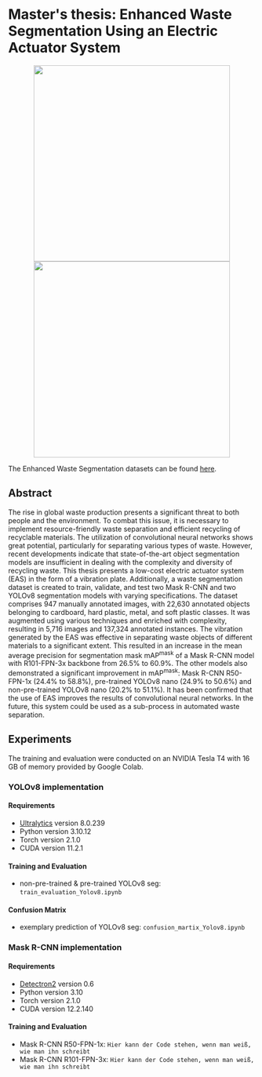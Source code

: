 # Master's thesis: Enhanced Waste Segmentation Using an Electric Actuator System

<p align="center">
  <img src="https://github.com/sauermart/Enhanced-Waste-Segmentation/assets/67053833/bf9e40bf-4fef-4469-b5d0-e5673e6465c2" width="400" height="400"/> <img src="https://github.com/sauermart/Enhanced-Waste-Segmentation/assets/67053833/ce8e81b8-996e-48bb-b937-f3954d952164" width="400" height="400"/>
</p>

The Enhanced Waste Segmentation datasets can be found [here](https://zenodo.org/records/10651399).

## Abstract

The rise in global waste production presents a significant threat to both people and the environment. To combat this issue, it is necessary to implement resource-friendly waste separation and efficient recycling of recyclable materials. The utilization of convolutional neural networks shows great potential, particularly for separating various types of waste. However, recent developments indicate that state-of-the-art object segmentation models are insufficient in dealing with the complexity and diversity of recycling waste. This thesis presents a low-cost electric actuator system (EAS) in the form of a vibration plate. Additionally, a waste segmentation dataset is created to train, validate, and test two Mask R-CNN and two YOLOv8 segmentation models with varying specifications. The dataset comprises 947 manually annotated images, with 22,630 annotated objects belonging to cardboard, hard plastic, metal, and soft plastic classes. It was augmented using various techniques and enriched with complexity, resulting in 5,716 images and 137,324 annotated instances. The vibration generated by the EAS was effective in separating waste objects of different materials to a significant extent. This resulted in an increase in the mean average precision for segmentation mask 
mAP<sup>mask</sup> of a Mask R-CNN model with R101-FPN-3x backbone from 26.5% to 60.9%. The other models also demonstrated a significant improvement in mAP<sup>mask</sup>: Mask R-CNN R50-FPN-1x (24.4% to 58.8%), pre-trained YOLOv8 nano (24.9% to 50.6%) and non-pre-trained YOLOv8 nano (20.2% to 51.1%). It has been confirmed that the use of EAS improves the results of convolutional neural networks. In the future, this system could be used as a sub-process in automated waste separation.

## Experiments
The training and evaluation were conducted on an NVIDIA Tesla T4 with 16 GB of memory provided by Google Colab.

### YOLOv8 implementation

#### Requirements

- [Ultralytics](https://github.com/ultralytics/ultralytics) version 8.0.239
- Python version 3.10.12
- Torch version 2.1.0
- CUDA version 11.2.1

#### Training and Evaluation

- non-pre-trained & pre-trained YOLOv8 seg: ```train_evaluation_Yolov8.ipynb```

#### Confusion Matrix

- exemplary prediction of YOLOv8 seg: ```confusion_martix_Yolov8.ipynb```

### Mask R-CNN implementation

#### Requirements

- [Detectron2](https://github.com/facebookresearch/detectron2) version 0.6
- Python version 3.10
- Torch version 2.1.0
- CUDA version 12.2.140

#### Training and Evaluation

- Mask R-CNN R50-FPN-1x: ```Hier kann der Code stehen, wenn man weiß, wie man ihn schreibt ```
- Mask R-CNN R101-FPN-3x: ```Hier kann der Code stehen, wenn man weiß, wie man ihn schreibt ```

